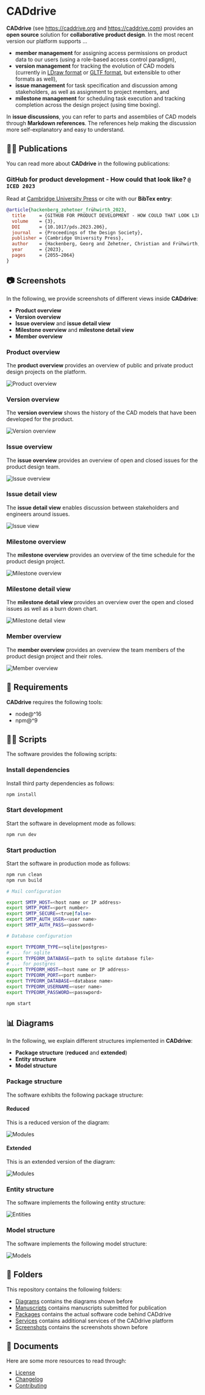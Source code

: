 # CADdrive

**CADdrive** (see https://caddrive.org and https://caddrive.com) provides an **open source** solution for **collaborative product design**. In the most recent version our platform supports ...

- **member management** for assigning access permissions on product data to our users (using a role-based access control paradigm),
- **version management** for tracking the evolution of CAD models (currently in [LDraw format](https://ldraw.org/) or [GLTF format](https://www.khronos.org/gltf/), but extensible to other formats as well),
- **issue management** for task specification and discussion among stakeholders, as well as assignment to project members, and
- **milestone management** for scheduling task execution and tracking completion across the design project (using time boxing).

In **issue discussions**, you can refer to parts and assemblies of CAD models through **Markdown references**. The references help making the discussion more self-explanatory and easy to understand.

## 👨‍🎓 Publications

You can read more about **CADdrive** in the following publications:

### GitHub for product development - How could that look like? `@ ICED 2023`

Read at [Cambridge University Press](https://www.cambridge.org/core/journals/proceedings-of-the-design-society/article/github-for-product-development-how-could-that-look-like/58A5D7A0055D00FA7C265D48C7A2A24F) or cite with our **BibTex entry**:

```bibtex
@article{hackenberg_zehetner_frühwirth_2023,
  title     = {GITHUB FOR PRODUCT DEVELOPMENT - HOW COULD THAT LOOK LIKE?},
  volume    = {3},
  DOI       = {10.1017/pds.2023.206},
  journal   = {Proceedings of the Design Society},
  publisher = {Cambridge University Press},
  author    = {Hackenberg, Georg and Zehetner, Christian and Frühwirth, Dominik},
  year      = {2023},
  pages     = {2055–2064}
}
```

## 📷 Screenshots

In the following, we provide screenshots of different views inside **CADdrive**:

- **Product overview**
- **Version overview**
- **Issue overview** and **issue detail view**
- **Milestone overview** and **milestone detail view**
- **Member overview**

### Product overview

The **product overview** provides an overview of public and private product design projects on the platform.

![Product overview](screenshots/products.png)

### Version overview

The **version overview** shows the history of the CAD models that have been developed for the product.

![Version overview](screenshots/versions.png)

### Issue overview

The **issue overview** provides an overview of open and closed issues for the product design team.

![Issue overview](screenshots/issues.png)

### Issue detail view

The **issue detail view** enables discussion between stakeholders and engineers around issues.

![Issue view](screenshots/comments.png)

### Milestone overview

The **milestone overview** provides an overview of the time schedule for the product design project.

![Milestone overview](screenshots/milestones.png)

### Milestone detail view

The **milestone detail view** provides an overview over the open and closed issues as well as a burn down chart.

![Milestone detail view](screenshots/milestone.png)

### Member overview

The **member overview** provides an overview the team members of the product design project and their roles.

![Member overview](screenshots/members.png)

## 📃 Requirements

**CADdrive** requires the following tools:

- node@^16
- npm@^9

## 👩‍💻 Scripts

The software provides the following scripts:

### Install dependencies

Install third party dependencies as follows:

```bash
npm install
```

### Start development

Start the software in development mode as follows:

```bash
npm run dev
```

### Start production

Start the software in production mode as follows:

```bash
npm run clean
npm run build

# Mail configuration

export SMTP_HOST=<host name or IP address>
export SMTP_PORT=<port number>
export SMTP_SECURE=<true|false>
export SMTP_AUTH_USER=<user name>
export SMTP_AUTH_PASS=<password>

# Database configuration

export TYPEORM_TYPE=<sqlite|postgres>
# ... for sqlite
export TYPEORM_DATABASE=<path to sqlite database file>
# ... for postgres
export TYPEORM_HOST=<host name or IP address>
export TYPEORM_PORT=<port number>
export TYPEORM_DATABASE=<database name>
export TYPEORM_USERNAME=<user name>
export TYPEORM_PASSWORD=<passwpord>

npm start
```

## 📊 Diagrams

In the following, we explain different structures implemented in **CADdrive**:

- **Package structure** (**reduced** and **extended**)
- **Entity structure**
- **Model structure**

### Package structure

The software exhibits the following package structure:

#### Reduced

This is a reduced version of the diagram:

![Modules](diagrams/packages-reduced.svg)

#### Extended

This is an extended version of the diagram:

![Modules](diagrams/packages-extended.svg)

### Entity structure

The software implements the following entity structure:

![Entities](diagrams/entities.svg)

### Model structure

The software implements the following model structure:

![Models](diagrams/ldraw-model.svg)

## 📁 Folders

This repository contains the following folders:

* [Diagrams](diagrams) contains the diagrams shown before
* [Manuscripts](manuscripts) contains manuscripts submitted for publication
* [Packages](packages) contains the actual software code behind CADdrive
* [Services](services) contains additional services of the CADdrive platform
* [Screenshots](screenshots) contains the screenshots shown before

## 📑 Documents

Here are some more resources to read through:

* [License](LICENSE.md)
* [Changelog](CHANGELOG.md)
* [Contributing](CONTRIBUTING.md)
